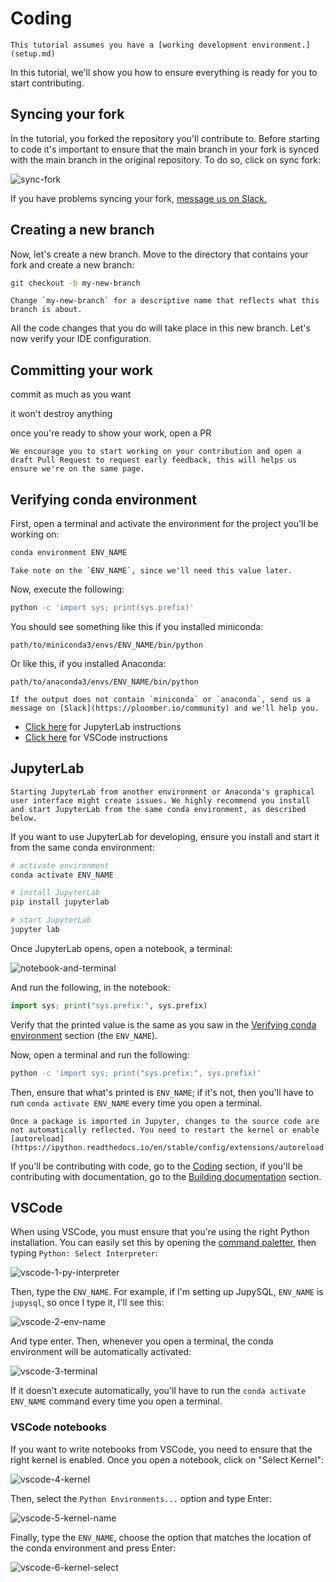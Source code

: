 
# Coding

```{important}
This tutorial assumes you have a [working development environment.](setup.md)
```

In this tutorial, we'll show you how to ensure everything is ready for you to start contributing.
## Syncing your fork

In the [](setup.md) tutorial, you forked the repository you'll contribute to. Before starting to code it's important to ensure that the main branch in your fork is synced with the main branch in the original repository. To do so, click on sync fork:

![sync-fork](../assets/sync-fork.png)

If you have problems syncing your fork, [message us on Slack.](https://ploomber.io/community)
## Creating a new branch


Now, let's create a new branch. Move to the directory that contains your fork and create a new branch:

```sh
git checkout -b my-new-branch
```

```{tip}
Change `my-new-branch` for a descriptive name that reflects what this branch is about.
```

All the code changes that you do will take place in this new branch. Let's now verify your IDE configuration.


## Committing your work

commit as much as you want

it won't destroy anything

once you're ready to show your work, open a PR

```{tip}
We encourage you to start working on your contribution and open a draft Pull Request to request early feedback, this will helps us ensure we're on the same page.
```

## Verifying conda environment

First, open a terminal and activate the environment for the project you'll be working on:

```sh
conda environment ENV_NAME
```

```{important}
Take note on the `ENV_NAME`, since we'll need this value later.
```

Now, execute the following:

```sh
python -c 'import sys; print(sys.prefix)'
```

You should see something like this if you installed miniconda:

```
path/to/miniconda3/envs/ENV_NAME/bin/python
```

Or like this, if you installed Anaconda:

```
path/to/anaconda3/envs/ENV_NAME/bin/python
```

```{warning}
If the output does not contain `miniconda` or `anaconda`, send us a message on [Slack](https://ploomber.io/community) and we'll help you.
```


- [Click here](#jupyterlab) for JupyterLab instructions
- [Click here](#vscode) for VSCode instructions

## JupyterLab


```{warning}
Starting JupyterLab from another environment or Anaconda's graphical user interface might create issues. We highly recommend you install and start JupyterLab from the same conda environment, as described below.
```

If you want to use JupyterLab for developing, ensure you install and start it from
the same conda environment:

```sh
# activate environment
conda activate ENV_NAME

# install JupyterLab
pip install jupyterlab

# start JupyterLab
jupyter lab
```

Once JupyterLab opens, open a notebook, a terminal:

![notebook-and-terminal](../assets/lab-notebook-and-terminal.png)

And run the following, in the notebook:

```python
import sys; print("sys.prefix:", sys.prefix)
```

Verify that the printed value is the same as you saw in the
[Verifying conda environment](#verifying-conda-environment) section (the `ENV_NAME`).


Now, open a terminal and run the following:

```sh
python -c 'import sys; print("sys.prefix:", sys.prefix)'
```

Then, ensure that what's printed is `ENV_NAME`; if it's not, then you'll have to
run `conda activate ENV_NAME` every time you open a terminal.

```{warning}
Once a package is imported in Jupyter, changes to the source code are not automatically reflected. You need to restart the kernel or enable [autoreload](https://ipython.readthedocs.io/en/stable/config/extensions/autoreload.html)
```

If you'll be contributing with code, go to the [Coding](../contributing/coding.md) section, if you'll
be contributing with documentation, go to the
[Building documentation](../documentation/build-doc.md) section.

## VSCode

When using VSCode, you must ensure that you're using the right Python installation.
You can easily set this by opening the
[command paletter](https://code.visualstudio.com/docs/getstarted/userinterface#_command-palette),
then typing `Python: Select Interpreter`:


![vscode-1-py-interpreter](../assets/vscode-1-py-interpreter.png)

Then, type the `ENV_NAME`. For example, if I'm
setting up JupySQL, `ENV_NAME` is `jupysql`, so once I type it, I'll see this:


![vscode-2-env-name](../assets/vscode-2-env-name.png)

And type enter. Then, whenever you open a terminal, the conda environment will be automatically activated:

![vscode-3-terminal](../assets/vscode-3-terminal.png)

If it doesn't execute automatically, you'll have to run the `conda activate ENV_NAME` command every time you open a terminal.

### VSCode notebooks

If you want to write notebooks from VSCode, you need to ensure that the right kernel is enabled. Once you open a notebook, click on "Select Kernel":

![vscode-4-kernel](../assets/vscode-4-kernel.png)

Then, select the `Python Environments...` option and type Enter:

![vscode-5-kernel-name](../assets/vscode-5-kernel-name.png)

Finally, type the `ENV_NAME`, choose the option that matches the location of the conda environment and press Enter:

![vscode-6-kernel-select](../assets/vscode-6-kernel-select.png)
